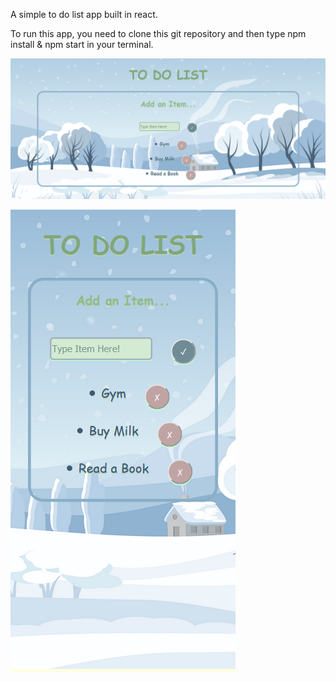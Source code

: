 A simple to do list app built in react.

To run this app, you need to clone this git repository and then type npm install & npm start in your terminal.

![alt text](https://github.com/LostStruct24/ToDoList/blob/main/images/ToDoList.png)

![alt text](https://github.com/LostStruct24/ToDoList/blob/main/images/ToDoListPhone.png)

